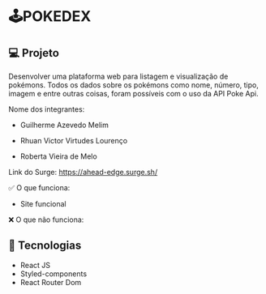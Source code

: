 # 🕹POKEDEX 

## 💻 Projeto

 Desenvolver uma plataforma web para listagem e visualização de pokémons. Todos os dados sobre os pokémons como nome, número, tipo, imagem e entre outras coisas, foram possíveis com o uso da API Poke Api.

Nome dos integrantes: 

- Guilherme Azevedo Melim

- Rhuan Victor Virtudes Lourenço

- Roberta Vieira de Melo

Link do Surge: https://ahead-edge.surge.sh/

✅ O que funciona:
- Site funcional



❌ O que não funciona: 



## 🚀 Tecnologias

- React JS
- Styled-components
- React Router Dom


